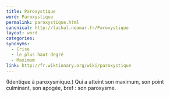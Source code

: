 ```yaml
---
title: Paroxystique
word: Paroxystique
permalink: paroxystique.html
canonical: http://lachal.neamar.fr/Paroxystique
layout: word
categories:
synonyms:
  - Crise
  - le plus haut degré
  - Maximum
link: http://fr.wiktionary.org/wiki/paroxystique
---
```


(Identique à paroxysmique.)
Qui a atteint son maximum, son point culminant, son apogée, bref : son paroxysme.

